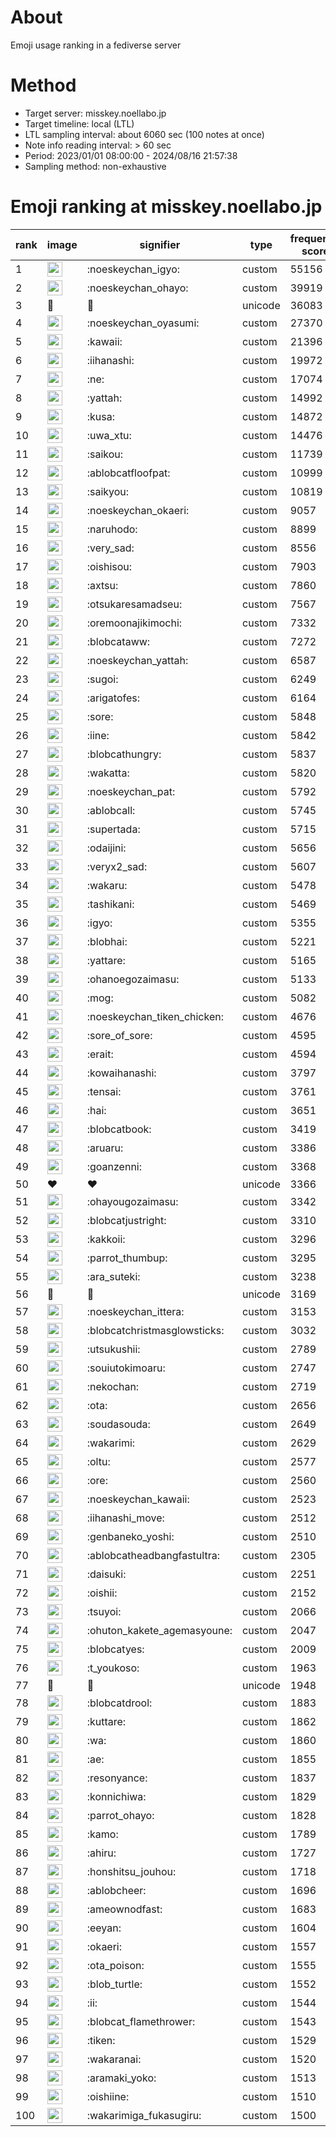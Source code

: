 # About
Emoji usage ranking in a fediverse server

# Method
- Target server: misskey.noellabo.jp
- Target timeline: local (LTL)
- LTL sampling interval: about 6060 sec (100 notes at once)
- Note info reading interval: > 60 sec
- Period: 2023/01/01 08:00:00 - 2024/08/16 21:57:38 
- Sampling method: non-exhaustive

# Emoji ranking at misskey.noellabo.jp

|rank|image|signifier|type|frequency score|
|----|----|----|----|----|
|1|<img height="24" src="https://misskey.noellabo.jp/emoji/noeskeychan_igyo.webp">|:noeskeychan_igyo:|custom|55156|
|2|<img height="24" src="https://misskey.noellabo.jp/emoji/noeskeychan_ohayo.webp">|:noeskeychan_ohayo:|custom|39919|
|3|🎉|🎉|unicode|36083|
|4|<img height="24" src="https://misskey.noellabo.jp/emoji/noeskeychan_oyasumi.webp">|:noeskeychan_oyasumi:|custom|27370|
|5|<img height="24" src="https://misskey.noellabo.jp/emoji/kawaii.webp">|:kawaii:|custom|21396|
|6|<img height="24" src="https://misskey.noellabo.jp/emoji/iihanashi.webp">|:iihanashi:|custom|19972|
|7|<img height="24" src="https://misskey.noellabo.jp/emoji/ne.webp">|:ne:|custom|17074|
|8|<img height="24" src="https://misskey.noellabo.jp/emoji/yattah.webp">|:yattah:|custom|14992|
|9|<img height="24" src="https://misskey.noellabo.jp/emoji/kusa.webp">|:kusa:|custom|14872|
|10|<img height="24" src="https://misskey.noellabo.jp/emoji/uwa_xtu.webp">|:uwa_xtu:|custom|14476|
|11|<img height="24" src="https://misskey.noellabo.jp/emoji/saikou.webp">|:saikou:|custom|11739|
|12|<img height="24" src="https://misskey.noellabo.jp/emoji/ablobcatfloofpat.webp">|:ablobcatfloofpat:|custom|10999|
|13|<img height="24" src="https://misskey.noellabo.jp/emoji/saikyou.webp">|:saikyou:|custom|10819|
|14|<img height="24" src="https://misskey.noellabo.jp/emoji/noeskeychan_okaeri.webp">|:noeskeychan_okaeri:|custom|9057|
|15|<img height="24" src="https://misskey.noellabo.jp/emoji/naruhodo.webp">|:naruhodo:|custom|8899|
|16|<img height="24" src="https://misskey.noellabo.jp/emoji/very_sad.webp">|:very_sad:|custom|8556|
|17|<img height="24" src="https://misskey.noellabo.jp/emoji/oishisou.webp">|:oishisou:|custom|7903|
|18|<img height="24" src="https://misskey.noellabo.jp/emoji/axtsu.webp">|:axtsu:|custom|7860|
|19|<img height="24" src="https://misskey.noellabo.jp/emoji/otsukaresamadseu.webp">|:otsukaresamadseu:|custom|7567|
|20|<img height="24" src="https://misskey.noellabo.jp/emoji/oremoonajikimochi.webp">|:oremoonajikimochi:|custom|7332|
|21|<img height="24" src="https://misskey.noellabo.jp/emoji/blobcataww.webp">|:blobcataww:|custom|7272|
|22|<img height="24" src="https://misskey.noellabo.jp/emoji/noeskeychan_yattah.webp">|:noeskeychan_yattah:|custom|6587|
|23|<img height="24" src="https://misskey.noellabo.jp/emoji/sugoi.webp">|:sugoi:|custom|6249|
|24|<img height="24" src="https://misskey.noellabo.jp/emoji/arigatofes.webp">|:arigatofes:|custom|6164|
|25|<img height="24" src="https://misskey.noellabo.jp/emoji/sore.webp">|:sore:|custom|5848|
|26|<img height="24" src="https://misskey.noellabo.jp/emoji/iine.webp">|:iine:|custom|5842|
|27|<img height="24" src="https://misskey.noellabo.jp/emoji/blobcathungry.webp">|:blobcathungry:|custom|5837|
|28|<img height="24" src="https://misskey.noellabo.jp/emoji/wakatta.webp">|:wakatta:|custom|5820|
|29|<img height="24" src="https://misskey.noellabo.jp/emoji/noeskeychan_pat.webp">|:noeskeychan_pat:|custom|5792|
|30|<img height="24" src="https://misskey.noellabo.jp/emoji/ablobcall.webp">|:ablobcall:|custom|5745|
|31|<img height="24" src="https://misskey.noellabo.jp/emoji/supertada.webp">|:supertada:|custom|5715|
|32|<img height="24" src="https://misskey.noellabo.jp/emoji/odaijini.webp">|:odaijini:|custom|5656|
|33|<img height="24" src="https://misskey.noellabo.jp/emoji/veryx2_sad.webp">|:veryx2_sad:|custom|5607|
|34|<img height="24" src="https://misskey.noellabo.jp/emoji/wakaru.webp">|:wakaru:|custom|5478|
|35|<img height="24" src="https://misskey.noellabo.jp/emoji/tashikani.webp">|:tashikani:|custom|5469|
|36|<img height="24" src="https://misskey.noellabo.jp/emoji/igyo.webp">|:igyo:|custom|5355|
|37|<img height="24" src="https://misskey.noellabo.jp/emoji/blobhai.webp">|:blobhai:|custom|5221|
|38|<img height="24" src="https://misskey.noellabo.jp/emoji/yattare.webp">|:yattare:|custom|5165|
|39|<img height="24" src="https://misskey.noellabo.jp/emoji/ohanoegozaimasu.webp">|:ohanoegozaimasu:|custom|5133|
|40|<img height="24" src="https://misskey.noellabo.jp/emoji/mog.webp">|:mog:|custom|5082|
|41|<img height="24" src="https://misskey.noellabo.jp/emoji/noeskeychan_tiken_chicken.webp">|:noeskeychan_tiken_chicken:|custom|4676|
|42|<img height="24" src="https://misskey.noellabo.jp/emoji/sore_of_sore.webp">|:sore_of_sore:|custom|4595|
|43|<img height="24" src="https://misskey.noellabo.jp/emoji/erait.webp">|:erait:|custom|4594|
|44|<img height="24" src="https://misskey.noellabo.jp/emoji/kowaihanashi.webp">|:kowaihanashi:|custom|3797|
|45|<img height="24" src="https://misskey.noellabo.jp/emoji/tensai.webp">|:tensai:|custom|3761|
|46|<img height="24" src="https://misskey.noellabo.jp/emoji/hai.webp">|:hai:|custom|3651|
|47|<img height="24" src="https://misskey.noellabo.jp/emoji/blobcatbook.webp">|:blobcatbook:|custom|3419|
|48|<img height="24" src="https://misskey.noellabo.jp/emoji/aruaru.webp">|:aruaru:|custom|3386|
|49|<img height="24" src="https://misskey.noellabo.jp/emoji/goanzenni.webp">|:goanzenni:|custom|3368|
|50|❤|❤|unicode|3366|
|51|<img height="24" src="https://misskey.noellabo.jp/emoji/ohayougozaimasu.webp">|:ohayougozaimasu:|custom|3342|
|52|<img height="24" src="https://misskey.noellabo.jp/emoji/blobcatjustright.webp">|:blobcatjustright:|custom|3310|
|53|<img height="24" src="https://misskey.noellabo.jp/emoji/kakkoii.webp">|:kakkoii:|custom|3296|
|54|<img height="24" src="https://misskey.noellabo.jp/emoji/parrot_thumbup.webp">|:parrot_thumbup:|custom|3295|
|55|<img height="24" src="https://misskey.noellabo.jp/emoji/ara_suteki.webp">|:ara_suteki:|custom|3238|
|56|🍗|🍗|unicode|3169|
|57|<img height="24" src="https://misskey.noellabo.jp/emoji/noeskeychan_ittera.webp">|:noeskeychan_ittera:|custom|3153|
|58|<img height="24" src="https://misskey.noellabo.jp/emoji/blobcatchristmasglowsticks.webp">|:blobcatchristmasglowsticks:|custom|3032|
|59|<img height="24" src="https://misskey.noellabo.jp/emoji/utsukushii.webp">|:utsukushii:|custom|2789|
|60|<img height="24" src="https://misskey.noellabo.jp/emoji/souiutokimoaru.webp">|:souiutokimoaru:|custom|2747|
|61|<img height="24" src="https://misskey.noellabo.jp/emoji/nekochan.webp">|:nekochan:|custom|2719|
|62|<img height="24" src="https://misskey.noellabo.jp/emoji/ota.webp">|:ota:|custom|2656|
|63|<img height="24" src="https://misskey.noellabo.jp/emoji/soudasouda.webp">|:soudasouda:|custom|2649|
|64|<img height="24" src="https://misskey.noellabo.jp/emoji/wakarimi.webp">|:wakarimi:|custom|2629|
|65|<img height="24" src="https://misskey.noellabo.jp/emoji/oltu.webp">|:oltu:|custom|2577|
|66|<img height="24" src="https://misskey.noellabo.jp/emoji/ore.webp">|:ore:|custom|2560|
|67|<img height="24" src="https://misskey.noellabo.jp/emoji/noeskeychan_kawaii.webp">|:noeskeychan_kawaii:|custom|2523|
|68|<img height="24" src="https://misskey.noellabo.jp/emoji/iihanashi_move.webp">|:iihanashi_move:|custom|2512|
|69|<img height="24" src="https://misskey.noellabo.jp/emoji/genbaneko_yoshi.webp">|:genbaneko_yoshi:|custom|2510|
|70|<img height="24" src="https://misskey.noellabo.jp/emoji/ablobcatheadbangfastultra.webp">|:ablobcatheadbangfastultra:|custom|2305|
|71|<img height="24" src="https://misskey.noellabo.jp/emoji/daisuki.webp">|:daisuki:|custom|2251|
|72|<img height="24" src="https://misskey.noellabo.jp/emoji/oishii.webp">|:oishii:|custom|2152|
|73|<img height="24" src="https://misskey.noellabo.jp/emoji/tsuyoi.webp">|:tsuyoi:|custom|2066|
|74|<img height="24" src="https://misskey.noellabo.jp/emoji/ohuton_kakete_agemasyoune.webp">|:ohuton_kakete_agemasyoune:|custom|2047|
|75|<img height="24" src="https://misskey.noellabo.jp/emoji/blobcatyes.webp">|:blobcatyes:|custom|2009|
|76|<img height="24" src="https://misskey.noellabo.jp/emoji/t_youkoso.webp">|:t_youkoso:|custom|1963|
|77|👀|👀|unicode|1948|
|78|<img height="24" src="https://misskey.noellabo.jp/emoji/blobcatdrool.webp">|:blobcatdrool:|custom|1883|
|79|<img height="24" src="https://misskey.noellabo.jp/emoji/kuttare.webp">|:kuttare:|custom|1862|
|80|<img height="24" src="https://misskey.noellabo.jp/emoji/wa.webp">|:wa:|custom|1860|
|81|<img height="24" src="https://misskey.noellabo.jp/emoji/ae.webp">|:ae:|custom|1855|
|82|<img height="24" src="https://misskey.noellabo.jp/emoji/resonyance.webp">|:resonyance:|custom|1837|
|83|<img height="24" src="https://misskey.noellabo.jp/emoji/konnichiwa.webp">|:konnichiwa:|custom|1829|
|84|<img height="24" src="https://misskey.noellabo.jp/emoji/parrot_ohayo.webp">|:parrot_ohayo:|custom|1828|
|85|<img height="24" src="https://misskey.noellabo.jp/emoji/kamo.webp">|:kamo:|custom|1789|
|86|<img height="24" src="https://misskey.noellabo.jp/emoji/ahiru.webp">|:ahiru:|custom|1727|
|87|<img height="24" src="https://misskey.noellabo.jp/emoji/honshitsu_jouhou.webp">|:honshitsu_jouhou:|custom|1718|
|88|<img height="24" src="https://misskey.noellabo.jp/emoji/ablobcheer.webp">|:ablobcheer:|custom|1696|
|89|<img height="24" src="https://misskey.noellabo.jp/emoji/ameownodfast.webp">|:ameownodfast:|custom|1683|
|90|<img height="24" src="https://misskey.noellabo.jp/emoji/eeyan.webp">|:eeyan:|custom|1604|
|91|<img height="24" src="https://misskey.noellabo.jp/emoji/okaeri.webp">|:okaeri:|custom|1557|
|92|<img height="24" src="https://misskey.noellabo.jp/emoji/ota_poison.webp">|:ota_poison:|custom|1555|
|93|<img height="24" src="https://misskey.noellabo.jp/emoji/blob_turtle.webp">|:blob_turtle:|custom|1552|
|94|<img height="24" src="https://misskey.noellabo.jp/emoji/ii.webp">|:ii:|custom|1544|
|95|<img height="24" src="https://misskey.noellabo.jp/emoji/blobcat_flamethrower.webp">|:blobcat_flamethrower:|custom|1543|
|96|<img height="24" src="https://misskey.noellabo.jp/emoji/tiken.webp">|:tiken:|custom|1529|
|97|<img height="24" src="https://misskey.noellabo.jp/emoji/wakaranai.webp">|:wakaranai:|custom|1520|
|98|<img height="24" src="https://misskey.noellabo.jp/emoji/aramaki_yoko.webp">|:aramaki_yoko:|custom|1513|
|99|<img height="24" src="https://misskey.noellabo.jp/emoji/oishiine.webp">|:oishiine:|custom|1510|
|100|<img height="24" src="https://misskey.noellabo.jp/emoji/wakarimiga_fukasugiru.webp">|:wakarimiga_fukasugiru:|custom|1500|
